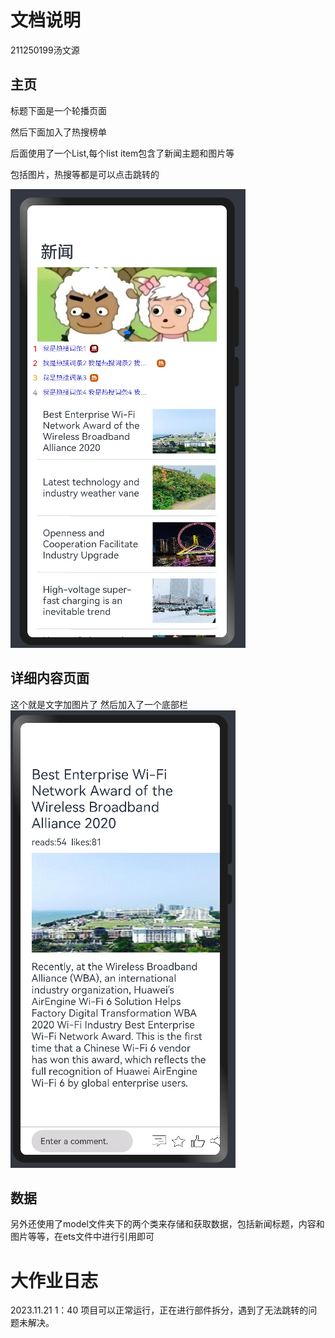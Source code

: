 # 文档说明
211250199汤文源

## 主页
标题下面是一个轮播页面

然后下面加入了热搜榜单

后面使用了一个List,每个list item包含了新闻主题和图片等

包括图片，热搜等都是可以点击跳转的

![](imags/f1.png)

## 详细内容页面

这个就是文字加图片了
然后加入了一个底部栏
![](imags/f2.png)

## 数据

另外还使用了model文件夹下的两个类来存储和获取数据，包括新闻标题，内容和图片等等，在ets文件中进行引用即可


# 大作业日志

2023.11.21 1：40 项目可以正常运行，正在进行部件拆分，遇到了无法跳转的问题未解决。
